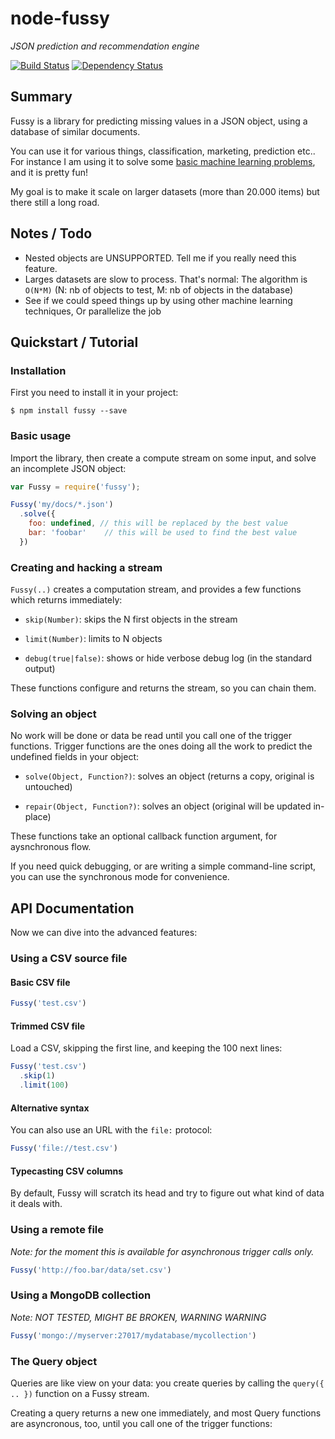 # node-fussy

*JSON prediction and recommendation engine*

[![Build Status](https://secure.travis-ci.org/jbilcke/node-fussy.png)](http://travis-ci.org/jbilcke/node-fussy)
[![Dependency Status](https://gemnasium.com/jbilcke/node-fussy.png)](https://gemnasium.com/jbilcke/node-fussy)

## Summary

Fussy is a library for predicting missing values in a JSON object, using a
database of similar documents.

You can use it for various things, classification, marketing, prediction etc..  
For instance I am using it to solve some [basic machine learning problems](https://github.com/jbilcke/node-fussy-examples),
and it is pretty fun!

My goal is to make it scale on larger datasets (more than 20.000 items) but
there still a long road.

## Notes / Todo

- Nested objects are UNSUPPORTED. Tell me if you really need this feature.
- Larges datasets are slow to process. That's normal:
  The algorithm is `O(N*M)` (N: nb of objects to test, M: nb of objects in the database)
- See if we could speed things up by using other machine learning techniques,
  Or parallelize the job

## Quickstart / Tutorial

### Installation

First you need to install it in your project:

    $ npm install fussy --save

### Basic usage

Import the library, then create a compute stream on some input, and solve an incomplete JSON object:

```javascript
var Fussy = require('fussy');

Fussy('my/docs/*.json')
  .solve({
    foo: undefined, // this will be replaced by the best value
    bar: 'foobar'    // this will be used to find the best value
  })
```

### Creating and hacking a stream

`Fussy(..)` creates a computation stream, and provides a few functions which returns immediately:

  - `skip(Number)`: skips the N first objects in the stream

  - `limit(Number)`: limits to N objects

  - `debug(true|false)`: shows or hide verbose debug log (in the standard output)

These functions configure and returns the stream, so you can chain them.

### Solving an object

No work will be done or data be read until you call one of the trigger functions. Trigger functions are the ones doing all the work to predict the undefined fields in your object:

  - `solve(Object, Function?)`: solves an object (returns a copy, original is untouched)

  - `repair(Object, Function?)`: solves an object (original will be updated in-place)

These functions take an optional callback function argument, for aysnchronous flow.

If you need quick debugging, or are writing a simple command-line script, you can use the synchronous mode for convenience.

## API Documentation

Now we can dive into the advanced features:

### Using a CSV source file

#### Basic CSV file

```javascript
Fussy('test.csv')
```

#### Trimmed CSV file

 Load a CSV, skipping the first line, and keeping the 100 next lines:

```javascript
Fussy('test.csv')
  .skip(1)
  .limit(100)
```
#### Alternative syntax

 You can also use an URL with the `file:` protocol:

```javascript
Fussy('file://test.csv')
```

#### Typecasting CSV columns

By default, Fussy will scratch its head and try to figure out what kind of data it deals with.


### Using a remote file

*Note: for the moment this is available for asynchronous trigger calls only.*

```javascript
Fussy('http://foo.bar/data/set.csv')
```
### Using a MongoDB collection

*Note: NOT TESTED, MIGHT BE BROKEN, WARNING WARNING*

```javascript
Fussy('mongo://myserver:27017/mydatabase/mycollection')
```

### The Query object

Queries are like view on your data: you create queries by calling the `query({ .. })`
function on a Fussy stream.

Creating a query returns a new one immediately, and most Query functions are
asyncronous, too, until you call one of the trigger functions:
